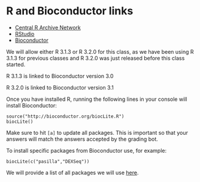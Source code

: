 # R and Bioconductor links

* [Central R Archive Network](http://cran.rstudio.com/)
* [RStudio](http://www.rstudio.com/)
* [Bioconductor](http://bioconductor.org/)

We will allow either R 3.1.3 or R 3.2.0 for this class, as we have been using R 3.1.3 for previous classes and R 3.2.0 was just released before this class started.

R 3.1.3 is linked to Bioconductor version 3.0

R 3.2.0 is linked to Bioconductor version 3.1

Once you have installed R, running the following lines in your console will install Bioconductor:

```
source("http://bioconductor.org/biocLite.R")
biocLite()
```

Make sure to hit `[a]` to update all packages. This is important so that your answers will match the answers accepted by the grading bot.

To install specific packages from Bioconductor use, for example:

```
biocLite(c("pasilla","DEXSeq"))
```

We will provide a list of all packages we will use [here]().

